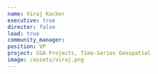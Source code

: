```yaml
---
name: Viraj Kacker
executive: true
director: false
lead: true
community_manager:   
position: VP
project: CGA Projects, Time-Series Geospatial 
image: /assets/viraj.png
---
```

